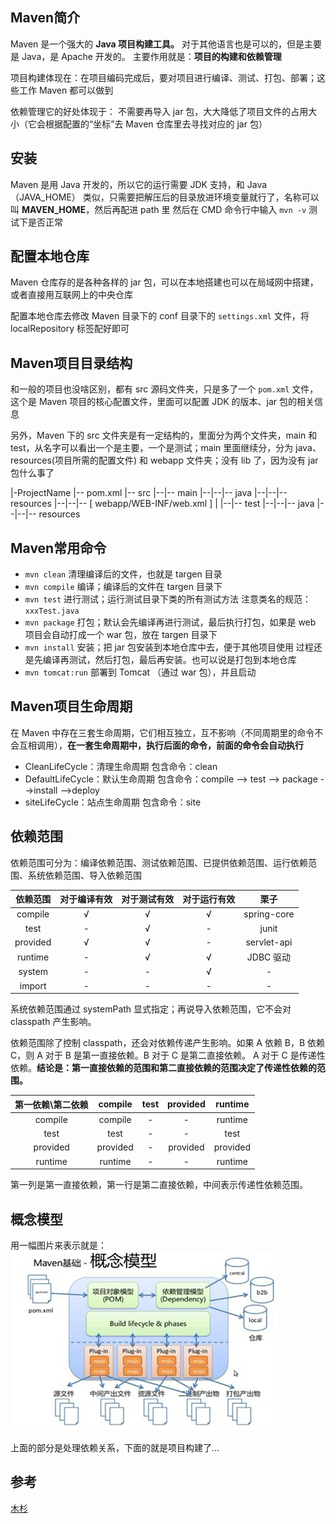 ## Maven简介

Maven 是一个强大的 **Java 项目构建工具。** 对于其他语言也是可以的，但是主要是 Java，是 Apache 开发的。
主要作用就是：**项目的构建和依赖管理**

项目构建体现在：在项目编码完成后，要对项目进行编译、测试、打包、部署；这些工作 Maven 都可以做到

依赖管理它的好处体现于：
不需要再导入 jar 包，大大降低了项目文件的占用大小（它会根据配置的“坐标”去 Maven 仓库里去寻找对应的 jar 包）

## 安装

Maven 是用 Java 开发的，所以它的运行需要 JDK 支持，和 Java（JAVA_HOME） 类似，只需要把解压后的目录放进环境变量就行了，名称可以叫 **MAVEN_HOME**，然后再配进 path 里
然后在 CMD 命令行中输入 `mvn -v` 测试下是否正常

## 配置本地仓库

Maven 仓库存的是各种各样的 jar 包，可以在本地搭建也可以在局域网中搭建，或者直接用互联网上的中央仓库

配置本地仓库去修改 Maven 目录下的 conf 目录下的 `settings.xml` 文件，将 localRepository 标签配好即可

## Maven项目目录结构

和一般的项目也没啥区别，都有 src 源码文件夹，只是多了一个 `pom.xml` 文件，这个是 Maven 项目的核心配置文件，里面可以配置 JDK 的版本、jar 包的相关信息

另外，Maven 下的 src 文件夹是有一定结构的，里面分为两个文件夹，main 和 test，从名字可以看出一个是主要，一个是测试；main 里面继续分，分为 java、resources(项目所需的配置文件) 和 webapp 文件夹；没有 lib 了，因为没有 jar 包什么事了

|-ProjectName
|-- pom.xml
|-- src
|--|-- main
|--|--|-- java
|--|--|-- resources
|--|--|-- [ webapp/WEB-INF/web.xml ]
|
|--|-- test
|--|--|-- java
|--|--|-- resources

## Maven常用命令

-   `mvn clean` 清理编译后的文件，也就是 targen 目录
-   `mvn compile` 编译；编译后的文件在 targen 目录下
-   `mvn test` 进行测试；运行测试目录下类的所有测试方法
    注意类名的规范：`xxxTest.java`
-   `mvn package` 打包；默认会先编译再进行测试，最后执行打包，如果是 web 项目会自动打成一个 war 包，放在 targen 目录下
-   `mvn install` 安装；把 jar 包安装到本地仓库中去，便于其他项目使用
    过程还是先编译再测试，然后打包，最后再安装。也可以说是打包到本地仓库
-   `mvn tomcat:run` 部署到 Tomcat （通过 war 包），并且启动

## Maven项目生命周期

在 Maven 中存在三套生命周期，它们相互独立，互不影响（不同周期里的命令不会互相调用），**在一套生命周期中，执行后面的命令，前面的命令会自动执行**

-   CleanLifeCycle：清理生命周期
    包含命令：clean
-   DefaultLifeCycle：默认生命周期
    包含命令：compile --> test --> package -->install -->deploy
-   siteLifeCycle：站点生命周期
    包含命令：site

## 依赖范围

依赖范围可分为：编译依赖范围、测试依赖范围、已提供依赖范围、运行依赖范围、系统依赖范围、导入依赖范围

|   依赖范围   | 对于编译有效 | 对于测试有效 | 对于运行有效 |     栗子      |
| :------: | :----: | :----: | :----: | :---------: |
| compile  |   √    |   √    |   √    | spring-core |
|   test   |   -    |   √    |   -    |    junit    |
| provided |   √    |   √    |   -    | servlet-api |
| runtime  |   -    |   √    |   √    |   JDBC 驱动   |
|  system  |   -    |   -    |   √    |      -      |
|  import  |   -    |   -    |   -    |      -      |

系统依赖范围通过 systemPath 显式指定；再说导入依赖范围，它不会对 classpath 产生影响。

依赖范围除了控制 classpath，还会对依赖传递产生影响。如果 A 依赖 B，B 依赖 C，则 A 对于 B 是第一直接依赖。B 对于 C 是第二直接依赖。 A 对于 C 是传递性依赖。**结论是：第一直接依赖的范围和第二直接依赖的范围决定了传递性依赖的范围。**

| 第一依赖\第二依赖 | compile  | test | provided | runtime  |
| :-------: | :------: | :--: | :------: | :------: |
|  compile  | compile  |  -   |    -     | runtime  |
|   test    |   test   |  -   |    -     |   test   |
| provided  | provided |  -   | provided | provided |
|  runtime  | runtime  |  -   |    -     | runtime  |

第一列是第一直接依赖，第一行是第二直接依赖，中间表示传递性依赖范围。

## 概念模型

用一幅图片来表示就是：
![](../img/maven概念模型.png)

上面的部分是处理依赖关系，下面的就是项目构建了...

## 参考

[木杉](http://mushanshitiancai.github.io/2016/07/29/java/%E8%AF%B4%E8%AF%B4maven%E4%BE%9D%E8%B5%96%E5%86%B2%E7%AA%81-%E4%BE%9D%E8%B5%96%E8%B0%83%E8%A7%A3-%E4%BE%9D%E8%B5%96%E4%BC%A0%E9%80%92%E5%92%8C%E4%BE%9D%E8%B5%96%E8%8C%83%E5%9B%B4/)